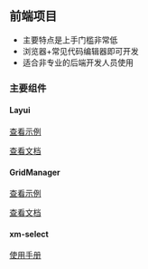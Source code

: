 ## 前端项目

- 主要特点是上手门槛非常低
- 浏览器+常见代码编辑器即可开发
- 适合非专业的后端开发人员使用

### 主要组件

#### Layui

[查看示例](http://layui.org.cn/demo/index.html)

[查看文档](http://layui.org.cn/doc/index.html)

#### GridManager

[查看示例](https://gridmanager.lovejavascript.com/demo/index.html)

[查看文档](https://gridmanager.lovejavascript.com/api/index.html)

#### xm-select

[使用手册](https://maplemei.gitee.io/xm-select/#/basic/use)
